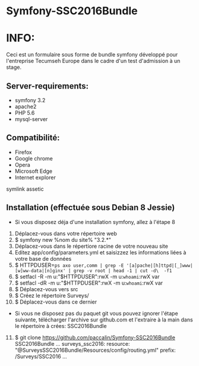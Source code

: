 # Symfony-SSC2016Bundle
INFO:
================================
Ceci est un formulaire sous forme de bundle symfony développé pour l'entreprise Tecumseh Europe dans le cadre d'un test d'admission à un stage.


Server-requirements:
--------------------------------
* symfony 3.2                   
* apache2                       
* PHP 5.6                     
* mysql-server

Compatibilité:
--------------------------------
* Firefox
* Google chrome
* Opera
* Microsoft Edge
* Internet explorer

symlink
assetic

Installation (effectuée sous Debian 8 Jessie)
--------------------------------
* Si vous disposez déja d'une installation symfony, allez à l'étape 8
1. Déplacez-vous dans votre répertoire web
2. $ symfony new %nom du site% "3.2.*"
3. Déplacez-vous dans le répertiore racine de votre nouveau site
4. Editez app/config/parameters.yml et saisizzez les informations liées à votre base de données
5. $ HTTPDUSER=`ps axo user,comm | grep -E '[a]pache|[h]ttpd|[_]www|[w]ww-data|[n]ginx' | grep -v root | head -1 | cut -d\  -f1`
6. $ setfacl -R -m u:"$HTTPDUSER":rwX -m u:`whoami`:rwX var
7. $ setfacl -dR -m u:"$HTTPDUSER":rwX -m u:`whoami`:rwX var
8. $ Déplacez-vous vers src
9. $ Créez le répertoire Surveys/
10. $ Déplacez-vous dans ce dernier
* Si vous ne disposez pas du paquet git vous pouvez ignorer l'étape suivante, télécharger l'archive sur github.com et l'extraire à la main dans le répertoire à crées: SSC2016Bundle
11. $ git clone https://github.com/paccalin/Symfony-SSC2016Bundle SSC2016Bundle
...
surveys_ssc2016:
    resource: "@SurveysSSC2016Bundle/Resources/config/routing.yml"
    prefix:   /Surveys/SSC2016
...